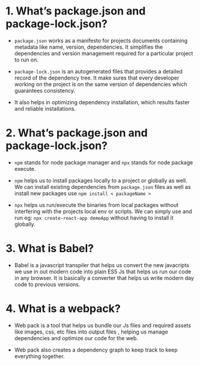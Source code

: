 #  1. What’s package.json and package-lock.json?

-  `package.json` works as a manifesto for projects documents containing metadata like name, version, dependencies. It simplifies the dependencies and version management required for a particular project to run on.

- `package-lock.json` is an autogenerated files that provides a detailed record of the dependency tree. It make sures that every developer working on the project is on the same version of dependencies which guarantees consistency.

- It also helps in optimizing dependency installation, which results faster and reliable installations.

#  2. What’s package.json and package-lock.json?

- `npm` stands for node package manager and `npx` stands for node package execute.

- `npm` helps us to install packages locally to a project or globally as well. We can install existing dependencies from `package.json` files as well as install new packages use `npm install < packageName >`

- `npx` helps us run/execute the binaries from local packages without interfering with the projects local env or scripts. We can simply use and run eg: `npx create-react-app demoApp` without having to install it globally.

# 3. What is Babel?

- Babel is a javascript transpiler that helps us convert the new javacripts we use in out modern code into plain ES5 Js that helps us run our code in any browser. It is basically a converter that helps us write modern day code to previous versions.

# 4. What is a webpack?

- Web pack is a tool that helps us bundle our Js files and required assets like images, css, etc files into output files , helping us manage dependencies and optimize our code for the web.

- Web pack also creates a dependency graph to keep track to keep everything together.


